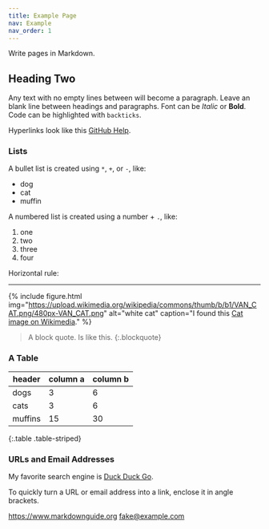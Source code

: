 ```yaml
---
title: Example Page
nav: Example
nav_order: 1
---
```


Write pages in Markdown.

## Heading Two

Any text with no empty lines between will become a paragraph.
Leave an blank line between headings and paragraphs.
Font can be _Italic_ or **Bold**.
Code can be highlighted with `backticks`.

Hyperlinks look like this [GitHub Help](https://help.github.com/).

### Lists

A bullet list is created using `*`, `+`, or `-`, like:

- dog
- cat
- muffin

A numbered list is created using a number + `.`, like:

1. one
2. two
3. three
4. four

Horizontal rule:

---

{% include figure.html img="https://upload.wikimedia.org/wikipedia/commons/thumb/b/b1/VAN_CAT.png/480px-VAN_CAT.png" alt="white cat" caption="I found this [Cat image on Wikimedia](https://commons.wikimedia.org/wiki/File:VAN_CAT.png)." %}

> A block quote.
> Is like this.
> {:.blockquote}

### A Table

| header  | column a | column b |
| ------- | -------- | -------- |
| dogs    | 3        | 6        |
| cats    | 3        | 6        |
| muffins | 15       | 30       |

{:.table .table-striped}

### URLs and Email Addresses

My favorite search engine is [Duck Duck Go](https://duckduckgo.com).

To quickly turn a URL or email address into a link, enclose it in angle brackets.

<https://www.markdownguide.org>
<fake@example.com>
